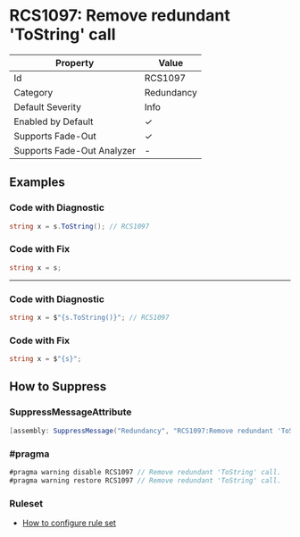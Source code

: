 # RCS1097: Remove redundant 'ToString' call

| Property                    | Value      |
| --------------------------- | ---------- |
| Id                          | RCS1097    |
| Category                    | Redundancy |
| Default Severity            | Info       |
| Enabled by Default          | &#x2713;   |
| Supports Fade\-Out          | &#x2713;   |
| Supports Fade\-Out Analyzer | -          |

## Examples

### Code with Diagnostic

```csharp
string x = s.ToString(); // RCS1097
```

### Code with Fix

```csharp
string x = s;
```

- - -

### Code with Diagnostic

```csharp
string x = $"{s.ToString()}"; // RCS1097
```

### Code with Fix

```csharp
string x = $"{s}";
```

## How to Suppress

### SuppressMessageAttribute

```csharp
[assembly: SuppressMessage("Redundancy", "RCS1097:Remove redundant 'ToString' call.", Justification = "<Pending>")]
```

### \#pragma

```csharp
#pragma warning disable RCS1097 // Remove redundant 'ToString' call.
#pragma warning restore RCS1097 // Remove redundant 'ToString' call.
```

### Ruleset

* [How to configure rule set](../HowToConfigureAnalyzers.md)
